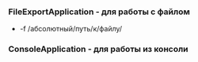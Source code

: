 ### FileExportApplication - для работы с файлом

- -f /абсолютный/путь/к/файлу/

### ConsoleApplication - для работы из консоли